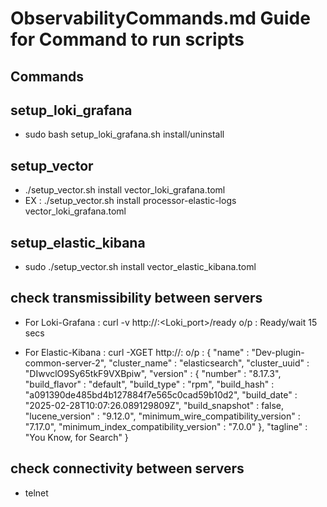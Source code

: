# ObservabilityCommands.md Guide for Command to run scripts

## Commands

## setup_loki_grafana
- sudo bash setup_loki_grafana.sh install/uninstall

## setup_vector
- ./setup_vector.sh install <Service-Tool-Name> vector_loki_grafana.toml
- EX :  ./setup_vector.sh install processor-elastic-logs vector_loki_grafana.toml

## setup_elastic_kibana
- sudo ./setup_vector.sh install vector_elastic_kibana.toml

## check transmissibility between servers
- For Loki-Grafana : curl -v http://<Server-Ip>:<Loki_port>/ready
               o/p : Ready/wait 15 secs


- For Elastic-Kibana : curl -XGET http://<Server-Ip>:<Elastic-Port>
                 o/p : 
{
  "name" : "Dev-plugin-common-server-2",
  "cluster_name" : "elasticsearch",
  "cluster_uuid" : "DIwvclO9Sy65tkF9VXBpiw",
  "version" : {
    "number" : "8.17.3",
    "build_flavor" : "default",
    "build_type" : "rpm",
    "build_hash" : "a091390de485bd4b127884f7e565c0cad59b10d2",
    "build_date" : "2025-02-28T10:07:26.089129809Z",
    "build_snapshot" : false,
    "lucene_version" : "9.12.0",
    "minimum_wire_compatibility_version" : "7.17.0",
    "minimum_index_compatibility_version" : "7.0.0"
  },
  "tagline" : "You Know, for Search"
}

## check connectivity between servers

- telnet <Server-Ip> <Port-No>